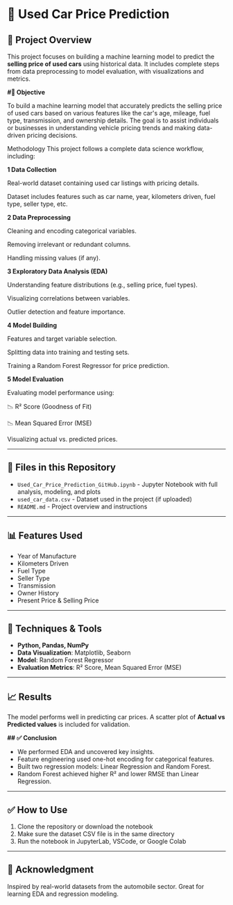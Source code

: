 # 🚗 Used Car Price Prediction

## 📌 Project Overview

This project focuses on building a machine learning model to predict the **selling price of used cars** using historical data. It includes complete steps from data preprocessing to model evaluation, with visualizations and metrics.

**#🧠 Objective**

To build a machine learning model that accurately predicts the selling price of used cars based on various features like the car's age, mileage, fuel type, transmission, and ownership details. The goal is to assist individuals or businesses in understanding vehicle pricing trends and making data-driven pricing decisions.

Methodology This project follows a complete data science workflow, including:

**1  Data Collection**

Real-world dataset containing used car listings with pricing details.

Dataset includes features such as car name, year, kilometers driven, fuel type, seller type, etc.

**2  Data Preprocessing**

Cleaning and encoding categorical variables.

Removing irrelevant or redundant columns.

Handling missing values (if any).

**3  Exploratory Data Analysis (EDA)**

Understanding feature distributions (e.g., selling price, fuel types).

Visualizing correlations between variables.

Outlier detection and feature importance.

**4  Model Building**

Features and target variable selection.

Splitting data into training and testing sets.

Training a Random Forest Regressor for price prediction.

**5  Model Evaluation**

Evaluating model performance using:

📉 R² Score (Goodness of Fit)

📉 Mean Squared Error (MSE)

Visualizing actual vs. predicted prices.

---

## 📁 Files in this Repository

- `Used_Car_Price_Prediction_GitHub.ipynb` - Jupyter Notebook with full analysis, modeling, and plots
- `used_car_data.csv` - Dataset used in the project (if uploaded)
- `README.md` - Project overview and instructions

---

## 📊 Features Used

- Year of Manufacture  
- Kilometers Driven  
- Fuel Type  
- Seller Type  
- Transmission  
- Owner History  
- Present Price & Selling Price

---

## 🧪 Techniques & Tools

- **Python, Pandas, NumPy**
- **Data Visualization**: Matplotlib, Seaborn
- **Model**: Random Forest Regressor
- **Evaluation Metrics**: R² Score, Mean Squared Error (MSE)

---

## 📈 Results

The model performs well in predicting car prices. A scatter plot of **Actual vs Predicted values** is included for validation.

**## ✅ Conclusion**

- We performed EDA and uncovered key insights.
- Feature engineering used one-hot encoding for categorical features.
- Built two regression models: Linear Regression and Random Forest.
- Random Forest achieved higher R² and lower RMSE than Linear Regression.

---

## ✅ How to Use

1. Clone the repository or download the notebook
2. Make sure the dataset CSV file is in the same directory
3. Run the notebook in JupyterLab, VSCode, or Google Colab

---

## 🙌 Acknowledgment

Inspired by real-world datasets from the automobile sector. Great for learning EDA and regression modeling.
